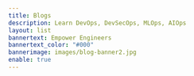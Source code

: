 ```yaml
---
title: Blogs
description: Learn DevOps, DevSecOps, MLOps, AIOps
layout: list
bannertext: Empower Engineers
bannertext_color: "#000"
bannerimage: images/blog-banner2.jpg
enable: true
---
```

